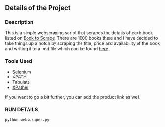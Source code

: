 ## Details of the Project

### Description
This is a simple webscraping script that scrapes the details of each book listed on [Book to Scrape](http://books.toscrape.com/). There are 1000 books there and I have decided to take things up a notch by scraping the title, price and availability of the book and writing it to a .md file which can be found [here](Result.md).

### Tools Used
- Selenium
- XPATH
- Tabulate
- [XPather](https://www.xpather.com/)

If you want to go a bit further, you can add the product link as well.

### RUN DETAILS
    python webscraper.py